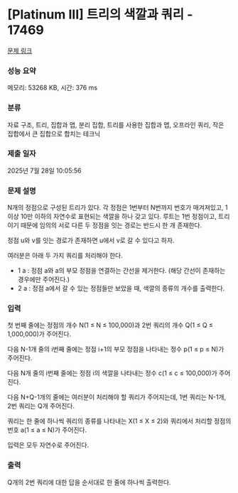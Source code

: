 # [Platinum III] 트리의 색깔과 쿼리 - 17469 

[문제 링크](https://www.acmicpc.net/problem/17469) 

### 성능 요약

메모리: 53268 KB, 시간: 376 ms

### 분류

자료 구조, 트리, 집합과 맵, 분리 집합, 트리를 사용한 집합과 맵, 오프라인 쿼리, 작은 집합에서 큰 집합으로 합치는 테크닉

### 제출 일자

2025년 7월 28일 10:05:56

### 문제 설명

<p>N개의 정점으로 구성된 트리가 있다. 각 정점은 1번부터 N번까지 번호가 매겨져있고, 1 이상 10만 이하의 자연수로 표현되는 색깔을 하나 갖고 있다. 루트는 1번 정점이고, 트리이기 때문에 임의의 서로 다른 두 정점을 잇는 경로는 반드시 한 개 존재한다.</p>

<p>정점 u와 v를 잇는 경로가 존재하면 u에서 v로 갈 수 있다고 하자.</p>

<p>여러분은 아래 두 가지 쿼리를 처리해야 한다.</p>

<ul>
	<li>1 a : 정점 a와 a의 부모 정점을 연결하는 간선을 제거한다. (해당 간선이 존재하는 경우에만 주어진다.)</li>
	<li>2 a : 정점 a에서 갈 수 있는 정점들만 보았을 때, 색깔의 종류의 개수를 출력한다.</li>
</ul>

### 입력 

 <p>첫 번째 줄에는 정점의 개수 N(1 ≤ N ≤ 100,000)과 2번 쿼리의 개수 Q(1 ≤ Q ≤ 1,000,000)가 주어진다.</p>

<p>다음 N-1개 줄의 i번째 줄에는 정점 i+1의 부모 정점을 나타내는 정수 p(1 ≤ p ≤ N)가 주어진다.</p>

<p>다음 N개 줄의 i번째 줄에는 정점 i의 색깔을 나타내는 정수 c(1 ≤ c ≤ 100,000)가 주어진다.</p>

<p>다음 N+Q-1개의 줄에는 여러분이 처리해야 할 쿼리가 주어지는데, 1번 쿼리는 N-1개, 2번 쿼리는 Q개 주어진다.</p>

<p>쿼리는 한 줄에 하나씩 쿼리의 종류를 나타내는 X(1 ≤ X ≤ 2)와 쿼리에서 처리할 정점의 번호 a(1 ≤ a ≤ N)가 주어진다.</p>

<p>입력은 모두 자연수로 주어진다.</p>

### 출력 

 <p>Q개의 2번 쿼리에 대한 답을 순서대로 한 줄에 하나씩 출력한다.</p>


